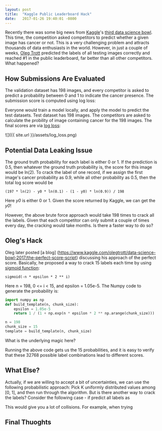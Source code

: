 ```yaml
---
layout: post
title:  "Kaggle Public Leaderboard Hack"
date:   2017-01-26 19:40:01 -0800
---
```

Recently there was some big news from [Kaggle](https://www.kaggle.com/)'s [third data science bowl](https://www.kaggle.com/c/data-science-bowl-2017). This time, the competition asked competitors to predict whether a given image has cancer or not. This is a very challenging problem and attracts thousands of data enthusiasts in the world. However, in just a couple of weeks, [Oleg Trott](https://www.kaggle.com/olegtrott) predicted the labels of all testing images correctly and reached #1 in the public leaderboard, far better than all other competitors. What happened?


## How Submissions Are Evaluated
The validation dataset has 198 images, and every competitor is asked to predict a probability between 0 and 1 to indicate the cancer presence. The submission score is computed using log loss:


Everyone would train a model locally, and apply the model to predict the test datasets. Test dataset has 198 images. The competitors are asked to calculate the probility of image containing cancer for the 198 images. The final scores are via [log loss](https://www.kaggle.com/c/data-science-bowl-2017/details/evaluation):

![]({{ site.url }}/assets/log_loss.png)


## Potential Data Leaking Issue
The ground truth probability for each label is either 0 or 1.
If the prediction is 0.5, then whatever the ground truth probability is, the score for this image would be ln(2). To crack the label of one record, if we assign the first image's cancer probability as 0.9, while all other probability as 0.5, then the total log score would be 

```
(197 * ln(2) - y0 * ln(0.1) - (1 - y0) * ln(0.9)) / 198
```

Here *y0* is either 0 or 1. Given the score returned by Kaggle, we can get the *y0*!

However, the above brute force approach would take 198 times to crack all the labels. Given that each competitor can only submit a couple of times every day, the cracking would take months. Is there a faster way to do so?

## Oleg's Hack
Oleg later posted [a blog] (https://www.kaggle.com/olegtrott/data-science-bowl-2017/the-perfect-score-script) discussing his approach of the perfect score.
Basically, he proposed a way to crack 15 labels each time by using [sigmoid function](https://en.wikipedia.org/wiki/Sigmoid_function): 

```
sigmoid(-n * epsilon * 2 ** i)
```

Here n = 198, 0 <= i < 15, and epsilon = 1.05e-5. The Numpy code to generate the probability is:

```python
import numpy as np
def build_template(n, chunk_size):
    epsilon = 1.05e-5
    return 1 / (1 + np.exp(n * epsilon * 2 ** np.arange(chunk_size)))

n = 198
chunk_size = 15
template = build_template(n, chunk_size) 
```

What is the underlying magic here? 


Running the above code gets us the 15 probabilities, and it is easy to verify that these 32768 possible label combinations lead to different scores.

## What Else?
Actually, if we are willing to accept a bit of uncertainties, we can use the following probabilistic approach:
Pick K uniformly distributed values among [0, 1], and then run through the algorithm.
But is there another way to crack the labels? Consider the following case - if predict all labels as

This would give you a lot of collisions. For example, when trying 

## Final Thuoghts